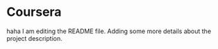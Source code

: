# Coursera
haha
I am editing the README file. Adding some more details about the project description.
